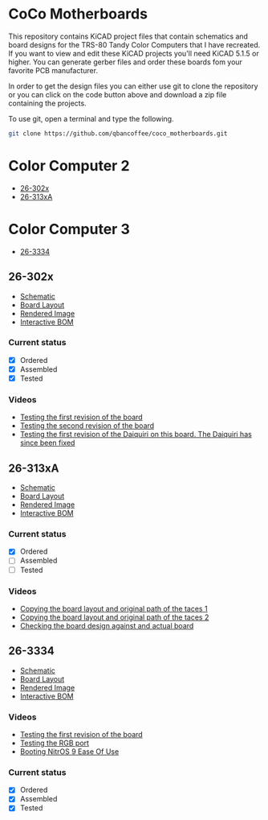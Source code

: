 # CoCo Motherboards
This repository contains KiCAD project files that contain schematics and board designs for the TRS-80 Tandy Color Computers that I have recreated.
If you want to view and edit these KiCAD projects you'll need KiCAD 5.1.5 or higher. You can generate gerber files and order these boards
fom your favorite PCB manufacturer.<br>

In order to get the design files you can either use git to clone the repository or you can click on the code button above and download
a zip file containing the projects.

To use git, open a terminal and type the following.
```bash
git clone https://github.com/qbancoffee/coco_motherboards.git
```

# Color Computer 2
- [26-302x](#26-302x)
- [26-313xA](#26-313xA)

# Color Computer 3
- [26-3334](#26-3334)

## 26-302x
- [Schematic](pdfs/26-302x_schematic.pdf)
- [Board Layout](pdfs/26-302x_layout.pdf)
- [Rendered Image](images/26-302x_rendered.png)
- [Interactive BOM](https://htmlpreview.github.io/?https://github.com/qbancoffee/coco_motherboards/blob/main/html/26-302x_ibom.html)
### Current status
- [x] Ordered
- [x] Assembled
- [x] Tested
### Videos
- [Testing the first revision of the board](https://youtu.be/QcRTDDZ0i-s)
- [Testing the second revision of the board](https://youtu.be/V18fohn3YzE)
- [Testing the first revision of the Daiquiri on this board. The Daiquiri has since been fixed ](https://youtu.be/-PZM2CGa1yw)

## 26-313xA
- [Schematic](pdfs/26-313xA_schematic.pdf)
- [Board Layout](pdfs/26-313xA_layout.pdf)
- [Rendered Image](images/26-313xA_rendered.png)
- [Interactive BOM](https://htmlpreview.github.io/?https://github.com/qbancoffee/coco_motherboards/blob/main/html/26-313xA_ibom.html)
### Current status
- [x] Ordered
- [ ] Assembled
- [ ] Tested
### Videos
- [Copying the board layout and original path of the taces 1](https://youtu.be/ZVgJEOnWDyY)
- [Copying the board layout and original path of the taces 2](https://youtu.be/GyRi-DuZtJM)
- [Checking the board design against and actual board](https://youtu.be/TTYBf1dwHVs)

## 26-3334
- [Schematic](pdfs/26-3334_schematic.pdf)
- [Board Layout](pdfs/26-3334_layout.pdf)
- [Rendered Image](images/26-3334_rendered.png)
- [Interactive BOM](https://htmlpreview.github.io/?https://github.com/qbancoffee/coco_motherboards/blob/main/html/26-3334_ibom.html)
### Videos
- [Testing the first revision of the board](https://youtu.be/vjpey5T-lSU)
- [Testing the RGB port](https://youtu.be/EB2sbTMWF-Q)
- [Booting NitrOS 9 Ease Of Use](https://youtu.be/wSlYcxvCpys)
### Current status
- [x] Ordered
- [x] Assembled
- [x] Tested
